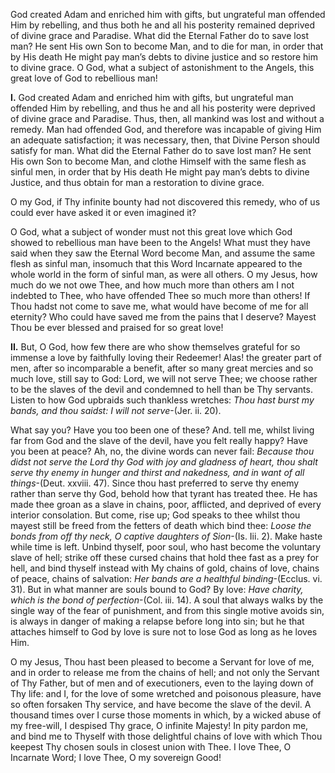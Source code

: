 
God created Adam and enriched him with gifts, but ungrateful man offended Him by rebelling, and thus both he and all his posterity remained deprived of divine grace and Paradise. What did the Eternal Father do to save lost man? He sent His own Son to become Man, and to die for man, in order that by His death He might pay man’s debts to divine justice and so restore him to divine grace. O God, what a subject of astonishment to the Angels, this great love of God to rebellious man!

**I\.** God created Adam and enriched him with gifts, but ungrateful man offended Him by rebelling, and thus he and all his posterity were deprived of divine grace and Paradise. Thus, then, all mankind was lost and without a remedy. Man had offended God, and therefore was incapable of giving Him an adequate satisfaction; it was necessary, then, that Divine Person should satisfy for man. What did the Eternal Father do to save lost man? He sent His own Son to become Man, and clothe Himself with the same flesh as sinful men, in order that by His death He might pay man’s debts to divine Justice, and thus obtain for man a restoration to divine grace.

O my God, if Thy infinite bounty had not discovered this remedy, who of us could ever have asked it or even imagined it?

O God, what a subject of wonder must not this great love which God showed to rebellious man have been to the Angels! What must they have said when they saw the Eternal Word become Man, and assume the same flesh as sinful man, insomuch that this Word Incarnate appeared to the whole world in the form of sinful man, as were all others. O my Jesus, how much do we not owe Thee, and how much more than others am I not indebted to Thee, who have offended Thee so much more than others! If Thou hadst not come to save me, what would have become of me for all eternity? Who could have saved me from the pains that I deserve? Mayest Thou be ever blessed and praised for so great love!

**II\.** But, O God, how few there are who show themselves grateful for so immense a love by faithfully loving their Redeemer! Alas! the greater part of men, after so incomparable a benefit, after so many great mercies and so much love, still say to God: Lord, we will not serve Thee; we choose rather to be the slaves of the devil and condemned to hell than be Thy servants. Listen to how God upbraids such thankless wretches: _Thou hast burst my bands, and thou saidst: I will not serve_-(Jer. ii. 20).

What say you? Have you too been one of these? And. tell me, whilst living far from God and the slave of the devil, have you felt really happy? Have you been at peace? Ah, no, the divine words can never fail: _Because thou didst not serve the Lord thy God with joy and gladness of heart, thou shalt serve thy enemy in hunger and thirst and nakedness, and in want of all things_-(Deut. xxviii. 47). Since thou hast preferred to serve thy enemy rather than serve thy God, behold how that tyrant has treated thee. He has made thee groan as a slave in chains, poor, afflicted, and deprived of every interior consolation. But come, rise up; God speaks to thee whilst thou mayest still be freed from the fetters of death which bind thee: _Loose the bonds from off thy neck, O captive daughters of Sion_-(Is. Iii. 2). Make haste while time is left. Unbind thyself, poor soul, who hast become the voluntary slave of hell; strike off these cursed chains that hold thee fast as a prey for hell, and bind thyself instead with My chains of gold, chains of love, chains of peace, chains of salvation: _Her bands are a healthful binding_-(Ecclus. vi. 31). But in what manner are souls bound to God? By love: _Have charity, which is the bond of perfection_-(Col. iii. 14). A soul that always walks by the single way of the fear of punishment, and from this single motive avoids sin, is always in danger of making a relapse before long into sin; but he that attaches himself to God by love is sure not to lose God as long as he loves Him.

O my Jesus, Thou hast been pleased to become a Servant for love of me, and in order to release me from the chains of hell; and not only the Servant of Thy Father, but of men and of executioners, even to the laying down of Thy life: and I, for the love of some wretched and poisonous pleasure, have so often forsaken Thy service, and have become the slave of the devil. A thousand times over I curse those moments in which, by a wicked abuse of my free-will, I despised Thy grace, O infinite Majesty! In pity pardon me, and bind me to Thyself with those delightful chains of love with which Thou keepest Thy chosen souls in closest union with Thee. I love Thee, O Incarnate Word; I love Thee, O my sovereign Good!

